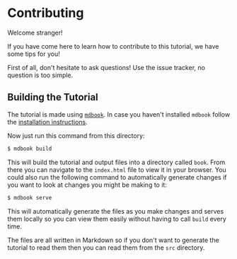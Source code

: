 # Contributing

Welcome stranger!

If you have come here to learn how to contribute to this tutorial, we have some tips for you!

First of all, don't hesitate to ask questions! Use the issue tracker, no question is too simple.

## Building the Tutorial

The tutorial is made using [`mdbook`][mdbook]. In case you haven't installed
`mdbook` follow the [installation
instructions](https://rust-lang.github.io/mdBook/guide/installation.html).

Now just run this command from this directory:

```bash
$ mdbook build
```

This will build the tutorial and output files into a directory called `book`. From
there you can navigate to the `index.html` file to view it in your browser. You
could also run the following command to automatically generate changes if you
want to look at changes you might be making to it:

```bash
$ mdbook serve
```

This will automatically generate the files as you make changes and serves them
locally so you can view them easily without having to call `build` every time.

The files are all written in Markdown so if you don't want to generate the tutorial
to read them then you can read them from the `src` directory.

[mdbook]: https://github.com/rust-lang-nursery/mdBook
